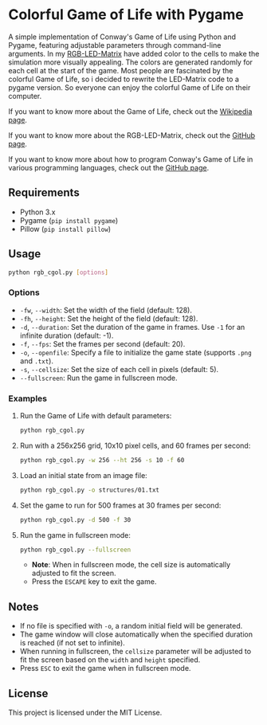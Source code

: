 # Colorful Game of Life with Pygame

A simple implementation of Conway's Game of Life using Python and Pygame, featuring adjustable parameters through command-line arguments.
In my [RGB-LED-Matrix](https://github.com/SimonWaldherr/RGB-LED-Matrix) have added color to the cells to make the simulation more visually appealing. The colors are generated randomly for each cell at the start of the game. Most people are fascinated by the colorful Game of Life, so i decided to rewrite the LED-Matrix code to a pygame version. So everyone can enjoy the colorful Game of Life on their computer.  

If you want to know more about the Game of Life, check out the [Wikipedia page](https://en.wikipedia.org/wiki/Conway%27s_Game_of_Life).  

If you want to know more about the RGB-LED-Matrix, check out the [GitHub page](https://github.com/SimonWaldherr/RGB-LED-Matrix).  

If you want to know more about how to program Conway's Game of Life in various programming languages, check out the [GitHub page](https://github.com/SimonWaldherr/GameOfLife).  

## Requirements
- Python 3.x
- Pygame (`pip install pygame`)
- Pillow (`pip install pillow`)

## Usage

```bash
python rgb_cgol.py [options]
```

### Options
- `-fw`, `--width`: Set the width of the field (default: 128).
- `-fh`, `--height`: Set the height of the field (default: 128).
- `-d`, `--duration`: Set the duration of the game in frames. Use `-1` for an infinite duration (default: -1).
- `-f`, `--fps`: Set the frames per second (default: 20).
- `-o`, `--openfile`: Specify a file to initialize the game state (supports `.png` and `.txt`).
- `-s`, `--cellsize`: Set the size of each cell in pixels (default: 5).
- `--fullscreen`: Run the game in fullscreen mode.

### Examples
1. Run the Game of Life with default parameters:
   ```bash
   python rgb_cgol.py
   ```
2. Run with a 256x256 grid, 10x10 pixel cells, and 60 frames per second:
   ```bash
   python rgb_cgol.py -w 256 --ht 256 -s 10 -f 60
   ```
3. Load an initial state from an image file:
   ```bash
   python rgb_cgol.py -o structures/01.txt
   ```
4. Set the game to run for 500 frames at 30 frames per second:
   ```bash
   python rgb_cgol.py -d 500 -f 30
   ```
5. Run the game in fullscreen mode:
   ```bash
   python rgb_cgol.py --fullscreen
   ```
   - **Note**: When in fullscreen mode, the cell size is automatically adjusted to fit the screen.
   - Press the `ESCAPE` key to exit the game.

## Notes
- If no file is specified with `-o`, a random initial field will be generated.
- The game window will close automatically when the specified duration is reached (if not set to infinite).
- When running in fullscreen, the `cellsize` parameter will be adjusted to fit the screen based on the `width` and `height` specified.
- Press `ESC` to exit the game when in fullscreen mode.

## License
This project is licensed under the MIT License.
